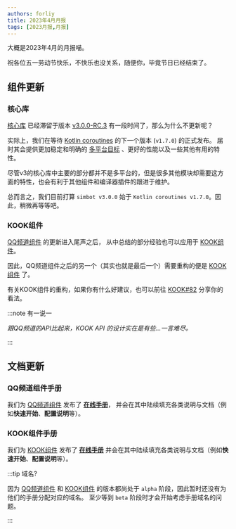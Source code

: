 ```yaml
---
authors: forliy
title: 2023年4月月报
tags: [2023月报,月报]
---
```


大概是2023年4月的月报喵。

<!--truncate-->

祝各位五一劳动节快乐，不快乐也没关系，随便你，毕竟节日已经结束了。

## 组件更新

### 核心库

[核心库](https://github.com/simple-robot/simpler-robot) 已经滞留于版本 [v3.0.0-RC.3](https://github.com/simple-robot/simpler-robot/releases/tag/v3.0.0-RC.3)
有一段时间了，那么为什么不更新呢？

实际上，我们在等待 [Kotlin coroutines](https://github.com/Kotlin/kotlinx.coroutines) 的下一个版本 (`v1.7.0`) 的正式发布。
届时其会提供更加稳定和明确的 [多平台目标](https://kotlinlang.org/docs/native-target-support.html) 、更好的性能以及一些其他有用的特性。

尽管v3的核心库中主要的部分都并不是多平台的，但是很多其他模块却需要这方面的特性，也会有利于其他组件和编译器插件的跟进于维护。

总而言之，我们目前打算 `simbot v3.0.0` 始于 `Kotlin coroutines v1.7.0`。因此，稍微再等等吧。 

### KOOK组件

[QQ频道组件][QG-C] 的更新进入尾声之后，
从中总结的部分经验也可以应用于 [KOOK组件][KK-C]。

因此，QQ频道组件之后的另一个（其实也就是最后一个）需要重构的便是 [KOOK组件][KK-C] 了。

有关KOOK组件的重构，如果你有什么好建议，也可以前往 [KOOK#82](https://github.com/simple-robot/simbot-component-kook/issues/82) 
分享你的看法。

:::note 有一说一

_跟QQ频道的API比起来，KOOK API 的设计实在是有些...一言难尽。_

:::

## 文档更新

### QQ频道组件手册

我们为 [QQ频道组件][QG-C] 发布了 [**在线手册**](https://simple-robot.github.io/simbot-component-qq-guild/)，
并会在其中陆续填充各类说明与文档（例如**快速开始**、**配置说明**等）。

### KOOK组件手册

我们为 [KOOK组件][KK-C] 发布了 [**在线手册**](https://simple-robot.github.io/simbot-component-kook/)
并会在其中陆续填充各类说明与文档（例如**快速开始**、**配置说明**等）。


:::tip 域名?

因为 [QQ频道组件][QG-C] 和 [KOOK组件][KK-C] 的版本都尚处于 `alpha` 阶段，因此暂时还没有为他们的手册分配对应的域名。
至少等到 `beta` 阶段时才会开始考虑手册域名的问题。

:::


[QG-C]: https://github.com/simple-robot/simbot-component-qq-guild
[KK-C]: https://github.com/simple-robot/simbot-component-kook
